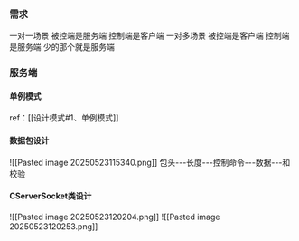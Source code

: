 ### 需求
一对一场景 被控端是服务端 控制端是客户端
一对多场景 被控端是客户端 控制端是服务端
少的那个就是服务端

### 服务端
#### 单例模式 
ref：[[设计模式#1、单例模式]]
#### 数据包设计
![[Pasted image 20250523115340.png]]
包头---长度---控制命令---数据---和校验

#### CServerSocket类设计
![[Pasted image 20250523120204.png]]
![[Pasted image 20250523120253.png]]

